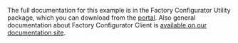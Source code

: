 The full documentation for this example is in the Factory Configurator Utility package, which you can download from the [portal](https://portal.mbedcloud.com/login).
Also general documentation about Factory Configurator Client is [available on our documentation site](https://developer.izumanetworks.com/docs/device-management/current/provisioning-process/index.html).
